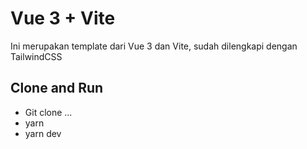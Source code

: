 # Vue 3 + Vite

Ini merupakan template dari Vue 3 dan Vite, sudah dilengkapi dengan TailwindCSS

## Clone and Run

- Git clone ...
- yarn
- yarn dev

